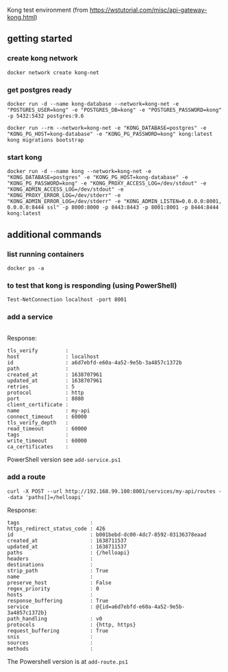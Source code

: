 Kong test environment (from https://wstutorial.com/misc/api-gateway-kong.html)

## getting started
### create kong network
```docker network create kong-net```

### get postgres ready
```
docker run -d --name kong-database --network=kong-net -e "POSTGRES_USER=kong" -e "POSTGRES_DB=kong" -e "POSTGRES_PASSWORD=kong" -p 5432:5432 postgres:9.6

docker run --rm --network=kong-net -e "KONG_DATABASE=postgres" -e "KONG_PG_HOST=kong-database" -e "KONG_PG_PASSWORD=kong" kong:latest kong migrations bootstrap
```

### start kong
```
docker run -d --name kong --network=kong-net -e "KONG_DATABASE=postgres" -e "KONG_PG_HOST=kong-database" -e "KONG_PG_PASSWORD=kong" -e "KONG_PROXY_ACCESS_LOG=/dev/stdout" -e "KONG_ADMIN_ACCESS_LOG=/dev/stdout" -e "KONG_PROXY_ERROR_LOG=/dev/stderr" -e "KONG_ADMIN_ERROR_LOG=/dev/stderr" -e "KONG_ADMIN_LISTEN=0.0.0.0:8001, 0.0.0.0:8444 ssl" -p 8000:8000 -p 8443:8443 -p 8001:8001 -p 8444:8444 kong:latest
```

## additional commands

### list running containers
```docker ps -a```

### to test that kong is responding (using PowerShell)
```
Test-NetConnection localhost -port 8001
```

### add a service
```curl -X POST --url http://192.168.99.100:8001/services/ --data 'name=my-api' --data 'url=http://192.168.99.100:8080'
```

Response:
```
tls_verify         :
host               : localhost
id                 : a6d7ebfd-e60a-4a52-9e5b-3a4857c1372b
path               :
created_at         : 1638707961
updated_at         : 1638707961
retries            : 5
protocol           : http
port               : 8080
client_certificate :
name               : my-api
connect_timeout    : 60000
tls_verify_depth   :
read_timeout       : 60000
tags               :
write_timeout      : 60000
ca_certificates    :
```

PowerShell version see ```add-service.ps1```


### add a route 

```curl -X POST --url http://192.168.99.100:8001/services/my-api/routes --data 'paths[]=/helloapi'```

Response:
```
tags                       :
https_redirect_status_code : 426
id                         : b001bebd-dc00-4dc7-8592-03136378eaad
created_at                 : 1638711537
updated_at                 : 1638711537
paths                      : {/helloapi}
headers                    :
destinations               :
strip_path                 : True
name                       :
preserve_host              : False
regex_priority             : 0
hosts                      :
response_buffering         : True
service                    : @{id=a6d7ebfd-e60a-4a52-9e5b-3a4857c1372b}
path_handling              : v0
protocols                  : {http, https}
request_buffering          : True
snis                       :
sources                    :
methods                    :
```

The Powershell version is at ```add-route.ps1```